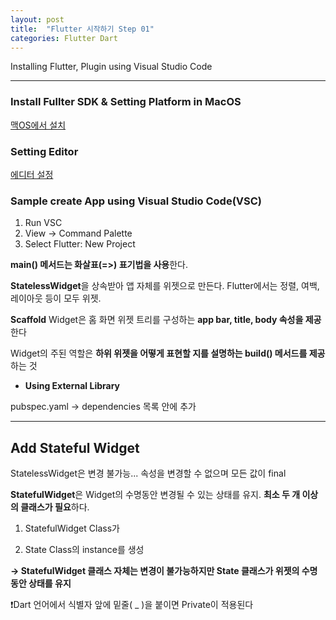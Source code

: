 ```yaml
---
layout: post
title:  "Flutter 시작하기 Step 01"
categories: Flutter Dart
---
```


Installing Flutter, Plugin using Visual Studio Code


-----------


### Install Fullter SDK & Setting Platform in MacOS

[맥OS에서 설치](https://flutter-ko.dev/docs/get-started/install/macos)

### Setting Editor

[에디터 설정](https://flutter-ko.dev/docs/get-started/editor?tab=vscode)

### Sample create App using Visual Studio Code(VSC)

1. Run VSC
2. View → Command Palette
3. Select Flutter: New Project

**main() 메서드는 화살표(=>) 표기법을 사용**한다.

**StatelessWidget**을 상속받아 앱 자체를 위젯으로 만든다. Flutter에서는 정렬, 여백, 레이아웃 등이 모두 위젯.

**Scaffold** Widget은 홈 화면 위젯 트리를 구성하는 **app bar, title, body 속성을 제공**한다

Widget의 주된 역할은 **하위 위젯을 어떻게 표현할 지를 설명하는 build() 메서드를 제공**하는 것

- **Using External Library**

pubspec.yaml → dependencies 목록 안에 추가

---

## Add Stateful Widget

StatelessWidget은 변경 불가능... 속성을 변경할 수 없으며 모든 값이 final

**StatefulWidget**은 Widget의 수명동안 변경될 수 있는 상태를 유지. **최소 두 개 이상의 클래스가 필요**하다. 

1) StatefulWidget Class가

2) State Class의 instance를 생성

**→ StatefulWidget 클래스 자체는 변경이 불가능하지만 State 클래스가 위젯의 수명동안 상태를 유지**

❗Dart 언어에서 식별자 앞에 밑줄( _ )을 붙이면 Private이 적용된다
